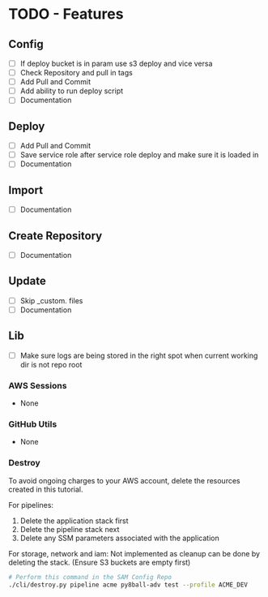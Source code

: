 # TODO - Features

## Config

- [ ] If deploy bucket is in param use s3 deploy and vice versa
- [ ] Check Repository and pull in tags
- [ ] Add Pull and Commit
- [ ] Add ability to run deploy script
- [ ] Documentation

## Deploy

- [ ] Add Pull and Commit
- [ ] Save service role after service role deploy and make sure it is loaded in
- [ ] Documentation

## Import

- [ ] Documentation

## Create Repository

- [ ] Documentation

## Update

- [ ] Skip _custom. files
- [ ] Documentation

## Lib

- [ ] Make sure logs are being stored in the right spot when current working dir is not repo root

### AWS Sessions

- None

### GitHub Utils

- None


### Destroy

To avoid ongoing charges to your AWS account, delete the resources created in this tutorial.

For pipelines:
1. Delete the application stack first
2. Delete the pipeline stack next
3. Delete any SSM parameters associated with the application

For storage, network and iam: Not implemented as cleanup can be done by deleting the stack. (Ensure S3 buckets are empty first)

```bash
# Perform this command in the SAM Config Repo
./cli/destroy.py pipeline acme py8ball-adv test --profile ACME_DEV
```
